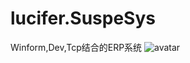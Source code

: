 # lucifer.SuspeSys
Winform,Dev,Tcp结合的ERP系统
![avatar](https://www.processon.com/view/link/62c686f31efad4078e4182a9)

